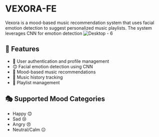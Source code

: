 # VEXORA-FE

Vexora is a mood-based music recommendation system that uses facial emotion detection to suggest personalized music
playlists. The system leverages CNN for emotion detection
![Desktop - 6](https://github.com/user-attachments/assets/6807c1d1-4f0e-4a99-8980-0267fb460630)


## 🎯 Features

- 👤 User authentication and profile management
- 😊 Facial emotion detection using CNN
- 🎵 Mood-based music recommendations
- 📝 Music history tracking
- 🎼 Playlist management

## 🎭 Supported Mood Categories

- Happy 😊
- Sad 😢
- Angry 😠
- Neutral/Calm 😐
